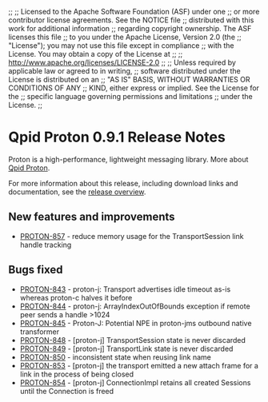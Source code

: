 ;;
;; Licensed to the Apache Software Foundation (ASF) under one
;; or more contributor license agreements.  See the NOTICE file
;; distributed with this work for additional information
;; regarding copyright ownership.  The ASF licenses this file
;; to you under the Apache License, Version 2.0 (the
;; "License"); you may not use this file except in compliance
;; with the License.  You may obtain a copy of the License at
;; 
;;   http://www.apache.org/licenses/LICENSE-2.0
;; 
;; Unless required by applicable law or agreed to in writing,
;; software distributed under the License is distributed on an
;; "AS IS" BASIS, WITHOUT WARRANTIES OR CONDITIONS OF ANY
;; KIND, either express or implied.  See the License for the
;; specific language governing permissions and limitations
;; under the License.
;;

# Qpid Proton 0.9.1 Release Notes

Proton is a high-performance, lightweight messaging library. More
about [Qpid Proton]({{site_url}}/proton/index.html).

For more information about this release, including download links and
documentation, see the [release overview](index.html).


## New features and improvements

 - [PROTON-857](https://issues.apache.org/jira/browse/PROTON-857) - reduce memory usage for the TransportSession link handle tracking

## Bugs fixed

 - [PROTON-843](https://issues.apache.org/jira/browse/PROTON-843) - proton-j: Transport advertises idle timeout as-is whereas proton-c halves it before
 - [PROTON-844](https://issues.apache.org/jira/browse/PROTON-844) - proton-j: ArrayIndexOutOfBounds exception if remote peer sends a handle &gt;1024
 - [PROTON-845](https://issues.apache.org/jira/browse/PROTON-845) - Proton-J: Potential NPE in proton-jms outbound native transformer
 - [PROTON-848](https://issues.apache.org/jira/browse/PROTON-848) - [proton-j] TransportSession state is never discarded
 - [PROTON-849](https://issues.apache.org/jira/browse/PROTON-849) - [proton-j] TransportLink state is never discarded
 - [PROTON-850](https://issues.apache.org/jira/browse/PROTON-850) - inconsistent state when reusing link name
 - [PROTON-853](https://issues.apache.org/jira/browse/PROTON-853) - [proton-j] the transport emitted a new attach frame for a link in the process of being closed
 - [PROTON-854](https://issues.apache.org/jira/browse/PROTON-854) - [proton-j] ConnectionImpl retains all created Sessions until the Connection is freed